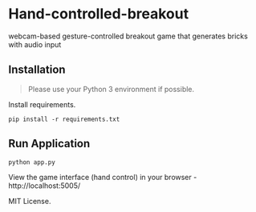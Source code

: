 # Hand-controlled-breakout
webcam-based gesture-controlled breakout game that generates bricks with audio input

## Installation

> Please use your Python 3 environment if possible.

Install requirements.

```
pip install -r requirements.txt
```

## Run  Application

```
python app.py
```

View the game interface (hand control) in your browser - http://localhost:5005/


MIT License.
